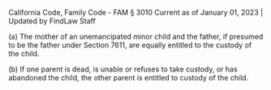California Code, Family Code - FAM § 3010
Current as of January 01, 2023 | Updated by FindLaw Staff

(a) The mother of an unemancipated minor child and the father, if presumed to be the father under Section 7611, are equally entitled to the custody of the child.

(b) If one parent is dead, is unable or refuses to take custody, or has abandoned the child, the other parent is entitled to custody of the child.